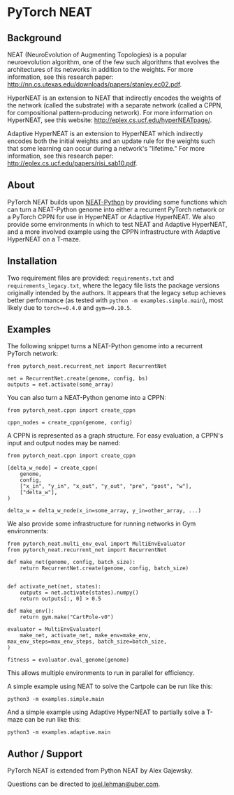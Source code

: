 # PyTorch NEAT

## Background
NEAT (NeuroEvolution of Augmenting Topologies) is a popular neuroevolution algorithm, one of the few such algorithms that evolves the architectures of its networks in addition to the weights. For more information, see this research paper: http://nn.cs.utexas.edu/downloads/papers/stanley.ec02.pdf.

HyperNEAT is an extension to NEAT that indirectly encodes the weights of the network (called the substrate) with a separate network (called a CPPN, for compositional pattern-producing network). For more information on HyperNEAT, see this website: http://eplex.cs.ucf.edu/hyperNEATpage/.

Adaptive HyperNEAT is an extension to HyperNEAT which indirectly encodes both the initial weights and an update rule for the weights such that some learning can occur during a network's "lifetime." For more information, see this research paper: http://eplex.cs.ucf.edu/papers/risi_sab10.pdf.

## About
PyTorch NEAT builds upon [NEAT-Python](https://github.com/CodeReclaimers/neat-python) by providing some functions which can turn a NEAT-Python genome into either a recurrent PyTorch network or a PyTorch CPPN for use in HyperNEAT or Adaptive HyperNEAT.
We also provide some environments in which to test NEAT and Adaptive HyperNEAT, and a more involved example using the CPPN infrastructure with Adaptive HyperNEAT on a T-maze.

## Installation

Two requirement files are provided: `requirements.txt` and `requirements_legacy.txt`, where the legacy file lists the package versions originally intended by the authors. It appears that the legacy setup achieves better performance (as tested with `python -m examples.simple.main`), most likely due to `torch==0.4.0` and `gym==0.10.5`.

## Examples
The following snippet turns a NEAT-Python genome into a recurrent PyTorch network:
```
from pytorch_neat.recurrent_net import RecurrentNet

net = RecurrentNet.create(genome, config, bs)
outputs = net.activate(some_array)
```

You can also turn a NEAT-Python genome into a CPPN:
```
from pytorch_neat.cppn import create_cppn

cppn_nodes = create_cppn(genome, config)
```

A CPPN is represented as a graph structure. For easy evaluation, a CPPN's input and output nodes may be named:
```
from pytorch_neat.cppn import create_cppn

[delta_w_node] = create_cppn(
    genome,
    config,
    ["x_in", "y_in", "x_out", "y_out", "pre", "post", "w"],
    ["delta_w"],
)

delta_w = delta_w_node(x_in=some_array, y_in=other_array, ...)
```

We also provide some infrastructure for running networks in Gym environments:
```
from pytorch_neat.multi_env_eval import MultiEnvEvaluator
from pytorch_neat.recurrent_net import RecurrentNet

def make_net(genome, config, batch_size):
    return RecurrentNet.create(genome, config, batch_size)


def activate_net(net, states):
    outputs = net.activate(states).numpy()
    return outputs[:, 0] > 0.5

def make_env():
    return gym.make("CartPole-v0")

evaluator = MultiEnvEvaluator(
    make_net, activate_net, make_env=make_env, max_env_steps=max_env_steps, batch_size=batch_size,
)

fitness = evaluator.eval_genome(genome)
```
This allows multiple environments to run in parallel for efficiency.

A simple example using NEAT to solve the Cartpole can be run like this:
```
python3 -m examples.simple.main
```

And a simple example using Adaptive HyperNEAT to partially solve a T-maze can be run like this:
```
python3 -m examples.adaptive.main
```

## Author / Support

PyTorch NEAT is extended from Python NEAT by Alex Gajewsky.

Questions can be directed to joel.lehman@uber.com.
